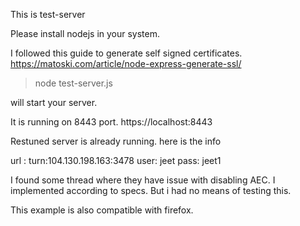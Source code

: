 This is test-server

Please install nodejs in your system.

I followed this guide to generate self signed certificates.
https://matoski.com/article/node-express-generate-ssl/

>node test-server.js 

will start your server.

It is running on 8443 port.
https://localhost:8443

Restuned server is already running. here is the info

url : turn:104.130.198.163:3478
user: jeet
pass: jeet1

I found some thread where they have issue with disabling AEC. I implemented according to specs. But i had no means of testing this.

This example is also compatible with firefox.


